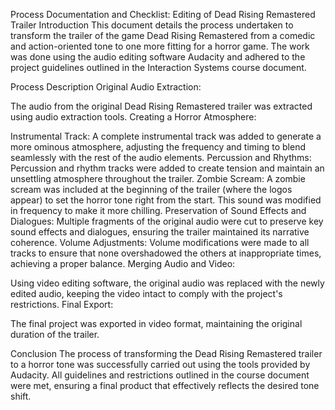 Process Documentation and Checklist: Editing of Dead Rising Remastered Trailer
Introduction
This document details the process undertaken to transform the trailer of the game Dead Rising Remastered from a comedic and action-oriented tone to one more fitting for a horror game. The work was done using the audio editing software Audacity and adhered to the project guidelines outlined in the Interaction Systems course document.

Process Description
Original Audio Extraction:

The audio from the original Dead Rising Remastered trailer was extracted using audio extraction tools.
Creating a Horror Atmosphere:

Instrumental Track: A complete instrumental track was added to generate a more ominous atmosphere, adjusting the frequency and timing to blend seamlessly with the rest of the audio elements.
Percussion and Rhythms: Percussion and rhythm tracks were added to create tension and maintain an unsettling atmosphere throughout the trailer.
Zombie Scream: A zombie scream was included at the beginning of the trailer (where the logos appear) to set the horror tone right from the start. This sound was modified in frequency to make it more chilling.
Preservation of Sound Effects and Dialogues: Multiple fragments of the original audio were cut to preserve key sound effects and dialogues, ensuring the trailer maintained its narrative coherence.
Volume Adjustments: Volume modifications were made to all tracks to ensure that none overshadowed the others at inappropriate times, achieving a proper balance.
Merging Audio and Video:

Using video editing software, the original audio was replaced with the newly edited audio, keeping the video intact to comply with the project's restrictions.
Final Export:

The final project was exported in video format, maintaining the original duration of the trailer.

Conclusion
The process of transforming the Dead Rising Remastered trailer to a horror tone was successfully carried out using the tools provided by Audacity. All guidelines and restrictions outlined in the course document were met, ensuring a final product that effectively reflects the desired tone shift.
